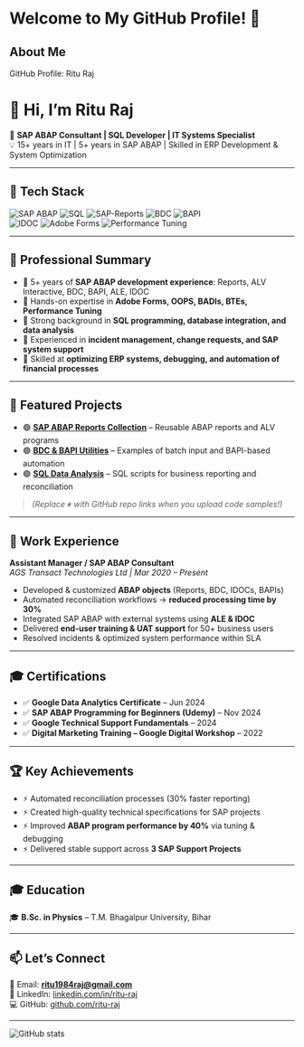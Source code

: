 # Welcome to My GitHub Profile! 👋

## About Me
 GitHub Profile: Ritu Raj

 
 # 👋 Hi, I’m Ritu Raj  

🚀 **SAP ABAP Consultant | SQL Developer | IT Systems Specialist**  
💡 15+ years in IT | 5+ years in SAP ABAP | Skilled in ERP Development & System Optimization  

---

## 🔧 Tech Stack  

![SAP ABAP](https://img.shields.io/badge/SAP-ABAP-blue) 
![SQL](https://img.shields.io/badge/Database-SQL-lightgrey)
![SAP-Reports](https://img.shields.io/badge/SAP-Reports-green) 
![BDC](https://img.shields.io/badge/BDC-Development-orange) 
![BAPI](https://img.shields.io/badge/BAPI-Integration-yellow)  
![IDOC](https://img.shields.io/badge/IDOC-ALE-red) 
![Adobe Forms](https://img.shields.io/badge/Adobe-Forms-purple)
![Performance Tuning](https://img.shields.io/badge/Performance-Tuning-brightgreen)  

---

## 💼 Professional Summary  

- 🔹 5+ years of **SAP ABAP development experience**: Reports, ALV Interactive, BDC, BAPI, ALE, IDOC  
- 🔹 Hands-on expertise in **Adobe Forms, OOPS, BADIs, BTEs, Performance Tuning**  
- 🔹 Strong background in **SQL programming, database integration, and data analysis**  
- 🔹 Experienced in **incident management, change requests, and SAP system support**  
- 🔹 Skilled at **optimizing ERP systems, debugging, and automation of financial processes**  

---

## 🚀 Featured Projects  

- 🟢 **[SAP ABAP Reports Collection](#)** – Reusable ABAP reports and ALV programs  
- 🟢 **[BDC & BAPI Utilities](#)** – Examples of batch input and BAPI-based automation  
- 🟢 **[SQL Data Analysis](#)** – SQL scripts for business reporting and reconciliation  

> *(Replace `#` with GitHub repo links when you upload code samples!)*  

---

## 💼 Work Experience  

**Assistant Manager / SAP ABAP Consultant**  
*AGS Transact Technologies Ltd | Mar 2020 – Present*  

- Developed & customized **ABAP objects** (Reports, BDC, IDOCs, BAPIs)  
- Automated reconciliation workflows → **reduced processing time by 30%**  
- Integrated SAP ABAP with external systems using **ALE & IDOC**  
- Delivered **end-user training & UAT support** for 50+ business users  
- Resolved incidents & optimized system performance within SLA  

---

## 🎓 Certifications  

- ✅ **Google Data Analytics Certificate** – Jun 2024  
- ✅ **SAP ABAP Programming for Beginners (Udemy)** – Nov 2024  
- ✅ **Google Technical Support Fundamentals** – 2024  
- ✅ **Digital Marketing Training – Google Digital Workshop** – 2022  

---

## 🏆 Key Achievements  

- ⚡ Automated reconciliation processes (30% faster reporting)  
- ⚡ Created high-quality technical specifications for SAP projects  
- ⚡ Improved **ABAP program performance by 40%** via tuning & debugging  
- ⚡ Delivered stable support across **3 SAP Support Projects**  

---

## 🎓 Education  

🎓 **B.Sc. in Physics** – T.M. Bhagalpur University, Bihar  

---

## 📫 Let’s Connect  

📧 Email: **ritu1984raj@gmail.com**  
🔗 LinkedIn: [linkedin.com/in/ritu-raj](#)  
💻 GitHub: [github.com/ritu-raj](#)  

---

![GitHub stats](https://github-readme-stats.vercel.app/api?username=ritu-raj&show_icons=true&theme=radical)

